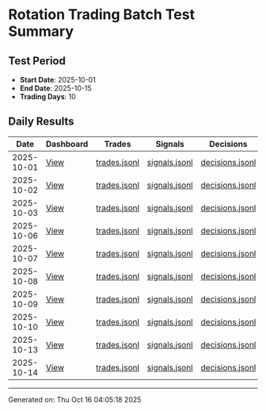 # Rotation Trading Batch Test Summary

## Test Period
- **Start Date**: 2025-10-01
- **End Date**: 2025-10-15
- **Trading Days**: 10

## Daily Results

| Date | Dashboard | Trades | Signals | Decisions |
|------|-----------|--------|---------|----------|
| 2025-10-01 | [View](logs/october_caching_fixed/2025-10-01/dashboard.html) | [trades.jsonl](logs/october_caching_fixed/2025-10-01/trades.jsonl) | [signals.jsonl](logs/october_caching_fixed/2025-10-01/signals.jsonl) | [decisions.jsonl](logs/october_caching_fixed/2025-10-01/decisions.jsonl) |
| 2025-10-02 | [View](logs/october_caching_fixed/2025-10-02/dashboard.html) | [trades.jsonl](logs/october_caching_fixed/2025-10-02/trades.jsonl) | [signals.jsonl](logs/october_caching_fixed/2025-10-02/signals.jsonl) | [decisions.jsonl](logs/october_caching_fixed/2025-10-02/decisions.jsonl) |
| 2025-10-03 | [View](logs/october_caching_fixed/2025-10-03/dashboard.html) | [trades.jsonl](logs/october_caching_fixed/2025-10-03/trades.jsonl) | [signals.jsonl](logs/october_caching_fixed/2025-10-03/signals.jsonl) | [decisions.jsonl](logs/october_caching_fixed/2025-10-03/decisions.jsonl) |
| 2025-10-06 | [View](logs/october_caching_fixed/2025-10-06/dashboard.html) | [trades.jsonl](logs/october_caching_fixed/2025-10-06/trades.jsonl) | [signals.jsonl](logs/october_caching_fixed/2025-10-06/signals.jsonl) | [decisions.jsonl](logs/october_caching_fixed/2025-10-06/decisions.jsonl) |
| 2025-10-07 | [View](logs/october_caching_fixed/2025-10-07/dashboard.html) | [trades.jsonl](logs/october_caching_fixed/2025-10-07/trades.jsonl) | [signals.jsonl](logs/october_caching_fixed/2025-10-07/signals.jsonl) | [decisions.jsonl](logs/october_caching_fixed/2025-10-07/decisions.jsonl) |
| 2025-10-08 | [View](logs/october_caching_fixed/2025-10-08/dashboard.html) | [trades.jsonl](logs/october_caching_fixed/2025-10-08/trades.jsonl) | [signals.jsonl](logs/october_caching_fixed/2025-10-08/signals.jsonl) | [decisions.jsonl](logs/october_caching_fixed/2025-10-08/decisions.jsonl) |
| 2025-10-09 | [View](logs/october_caching_fixed/2025-10-09/dashboard.html) | [trades.jsonl](logs/october_caching_fixed/2025-10-09/trades.jsonl) | [signals.jsonl](logs/october_caching_fixed/2025-10-09/signals.jsonl) | [decisions.jsonl](logs/october_caching_fixed/2025-10-09/decisions.jsonl) |
| 2025-10-10 | [View](logs/october_caching_fixed/2025-10-10/dashboard.html) | [trades.jsonl](logs/october_caching_fixed/2025-10-10/trades.jsonl) | [signals.jsonl](logs/october_caching_fixed/2025-10-10/signals.jsonl) | [decisions.jsonl](logs/october_caching_fixed/2025-10-10/decisions.jsonl) |
| 2025-10-13 | [View](logs/october_caching_fixed/2025-10-13/dashboard.html) | [trades.jsonl](logs/october_caching_fixed/2025-10-13/trades.jsonl) | [signals.jsonl](logs/october_caching_fixed/2025-10-13/signals.jsonl) | [decisions.jsonl](logs/october_caching_fixed/2025-10-13/decisions.jsonl) |
| 2025-10-14 | [View](logs/october_caching_fixed/2025-10-14/dashboard.html) | [trades.jsonl](logs/october_caching_fixed/2025-10-14/trades.jsonl) | [signals.jsonl](logs/october_caching_fixed/2025-10-14/signals.jsonl) | [decisions.jsonl](logs/october_caching_fixed/2025-10-14/decisions.jsonl) |

---

Generated on: Thu Oct 16 04:05:18 2025
